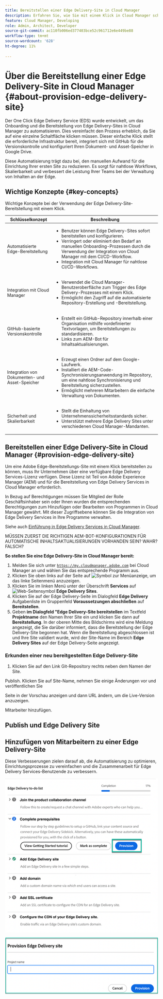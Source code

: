 ```yaml
---
title: Bereitstellen einer Edge Delivery-Site in Cloud Manager
description: Erfahren Sie, wie Sie mit einem Klick in Cloud Manager schnell eine Edge Delivery-Site erstellen können.
feature: Cloud Manager, Developing
role: Admin, Architect, Developer
source-git-commit: ac110fb006ed377403bce52c961712e6e449be88
workflow-type: tm+mt
source-wordcount: '628'
ht-degree: 11%

---
```



# Über die Bereitstellung einer Edge Delivery-Site in Cloud Manager {#about-provision-edge-delivery-site}

Der One Click Edge Delivery Service (EDS) wurde entwickelt, um das Onboarding und die Bereitstellung von Edge Delivery-Sites in Cloud Manager zu automatisieren. Dies vereinfacht den Prozess erheblich, da Sie auf eine einzelne Schaltfläche klicken müssen. Dieser einfache Klick stellt die erforderliche Infrastruktur bereit, integriert sich mit GitHub für die Versionskontrolle und konfiguriert Ihren Dokument- und Asset-Speicher in Google Drive.

Diese Automatisierung trägt dazu bei, den manuellen Aufwand für die Einrichtung Ihrer ersten Site zu reduzieren. Es sorgt für nahtlose Workflows, Skalierbarkeit und verbessert die Leistung Ihrer Teams bei der Verwaltung von Inhalten an der Edge.

## Wichtige Konzepte {#key-concepts}

Wichtige Konzepte bei der Verwendung der Edge Delivery-Site-Bereitstellung mit einem Klick.

| Schlüsselkonzept | Beschreibung |
| --- | --- |
| Automatisierte Edge-Bereitstellung | <ul><li>Benutzer können Edge Delivery-Sites sofort bereitstellen und konfigurieren.</li><li>Verringert oder eliminiert den Bedarf an manuellen Onboarding-Prozessen durch die Verwendung der Integration von Cloud Manager mit dem CI/CD-Workflow.</li><li>Integration mit Cloud Manager für nahtlose CI/CD-Workflows.</li></ul> |
| Integration mit Cloud Manager | <ul><li>Verwendet die Cloud Manager-Benutzeroberfläche zum Trigger des Edge Delivery-Prozesses mit einem Klick.</li><li>Ermöglicht den Zugriff auf die automatisierte Repository-Erstellung und -Bereitstellung.</li></ul> |
| GitHub-basierte Versionskontrolle | <ul><li>Erstellt ein GitHub-Repository innerhalb einer Organisation mithilfe vordefinierter Textvorlagen, um Bereitstellungen zu standardisieren.</li><li>Links zum AEM-Bot für Inhaltsaktualisierungen.</li></ul> |
| Integration von Dokumenten- und Asset-Speicher | <ul><li>Erzeugt einen Ordner auf dem Google-Laufwerk.<li>Installiert die AEM-Code-Synchronisierungsanwendung im Repository, um eine nahtlose Synchronisierung und Bereitstellung sicherzustellen.</li></li><li>Ermöglicht mehreren Mitarbeitern die einfache Verwaltung von Dokumenten.</li></ul> |
| Sicherheit und Skalierbarkeit | <ul><li>Stellt die Einhaltung von Unternehmenssicherheitsstandards sicher.</li><li>Unterstützt mehrere Edge Delivery Sites unter verschiedenen Cloud Manager-Mandanten.</li></ul> |



## Bereitstellen einer Edge Delivery-Site in Cloud Manager {#provision-edge-delivery-site}

Um eine Adobe Edge-Bereitstellungs-Site mit einem Klick bereitstellen zu können, muss Ihr Unternehmen über eine verfügbare Edge Delivery Services-Lizenz verfügen. Diese Lizenz ist Teil von Adobe Experience Manager (AEM) und für die Bereitstellung von Edge Delivery Services in Cloud Manager erforderlich.

In Bezug auf Berechtigungen müssen Sie Mitglied der Rolle Geschäftsinhaber sein oder Ihnen wurden die entsprechenden Berechtigungen zum Hinzufügen oder Bearbeiten von Programmen in Cloud Manager gewährt. Mit dieser Zugriffsebene können Sie die Integration von Edge Delivery Services in Ihre Programme verwalten.

Siehe auch [Einführung in Edge Delivery Services in Cloud Manager](/help/implementing/cloud-manager/edge-delivery/introduction-to-edge-delivery-services.md).

MÜSSEN ZUERST DIE RICHTIGEN AEM-BOT-KONFIGURATIONEN FÜR AUTOMATISCHE INHALTSAKTUALISIERUNGEN VORHANDEN SEIN? WAHR? FALSCH?

**So stellen Sie eine Edge Delivery-Site in Cloud Manager bereit:**

1. Melden Sie sich unter [`https://my.cloudmanager.adobe.com`](https://my.cloudmanager.adobe.com/) bei Cloud Manager an und wählen Sie das entsprechende Programm aus.
1. Klicken Sie oben links auf der Seite auf ![Symbol zur Menüanzeige](https://spectrum.adobe.com/static/icons/workflow_18/Smock_ShowMenu_18_N.svg), um das linke Seitenmenü anzuzeigen.
1. Klicken Sie im linken Menü unter der Überschrift **Services** auf ![Web-Seitensymbol](https://spectrum.adobe.com/static/icons/workflow_18/Smock_WebPages_18_N.svg) **Edge Delivery Sites**.
1. Klicken Sie auf der Edge Delivery-Seite im Dialogfeld **Edge Delivery** Aufgabenliste im Gruppenfeld **Voraussetzungen abschließen** auf **Bereitstellen**.
1. Geben **im Dialogfeld &quot;Edge Delivery-Site bereitstellen** im Textfeld **Projektname** den Namen Ihrer Site ein und klicken Sie dann auf **Bereitstellung**.
In der oberen Mitte des Bildschirms wird eine Meldung angezeigt, die Sie darüber informiert, dass die Bereitstellung der Edge Delivery-Site begonnen hat.
Wenn die Bereitstellung abgeschlossen ist und Ihre Site validiert wurde, wird der Site-Name im Bereich **Edge Delivery Sites** auf der Edge Delivery-Seite angezeigt.

### Erkunden einer neu bereitgestellten Edge Delivery-Site




1. Klicken Sie auf den Link Git-Repository rechts neben dem Namen der Site.

Publish. Klicken Sie auf Site-Name, nehmen Sie einige Änderungen vor und veröffentlichen Sie

Seite in der Vorschau anzeigen und dann URL ändern, um die Live-Version anzuzeigen.

Mitarbeiter hinzufügen.




## Publish und Edge Delivery Site



## Hinzufügen von Mitarbeitern zu einer Edge Delivery-Site


































Diese Verbesserungen zielen darauf ab, die Automatisierung zu optimieren, Einrichtungsprozesse zu vereinfachen und die Zusammenarbeit für Edge Delivery Services-Benutzende zu verbessern. <!-- CMGR-59362 -->

![Bereitstellen einer Edge Delivery-Site](/help/implementing/cloud-manager/release-notes/assets/eds-one-click-60.png)

![Dialogfeld zum Bereitstellen einer Edge Delivery-Site](/help/implementing/cloud-manager/release-notes/assets/eds-provision-60.png)